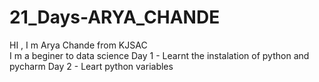 # 21_Days-ARYA_CHANDE
HI , I m Arya Chande from KJSAC  
I m a beginer to data science
Day 1 - Learnt the instalation of python and pycharm 
Day 2 - Leart python variables
